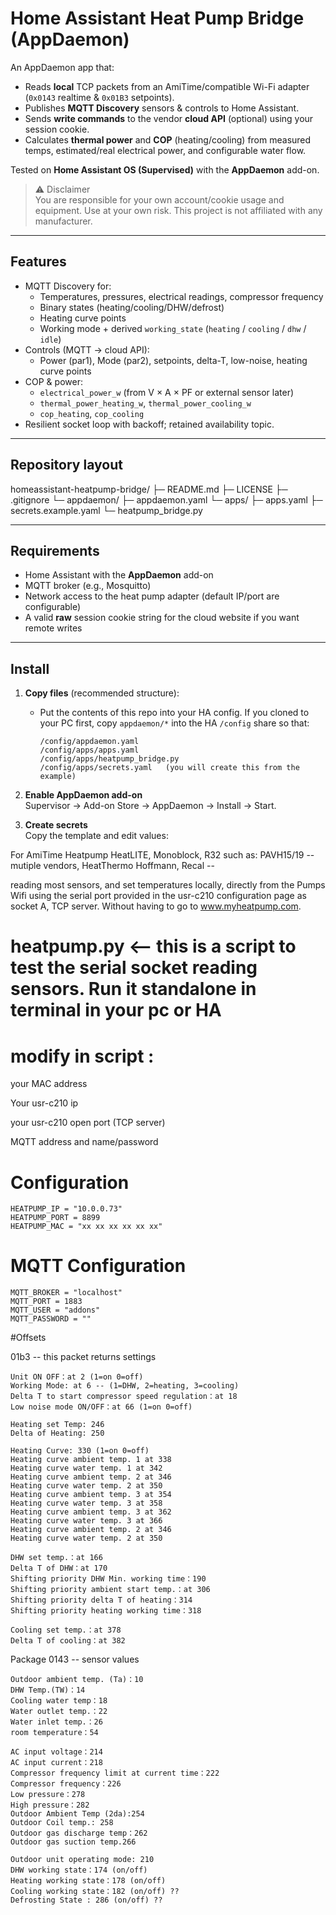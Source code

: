 # Home Assistant Heat Pump Bridge (AppDaemon)

An AppDaemon app that:
- Reads **local** TCP packets from an AmiTime/compatible Wi-Fi adapter (`0x0143` realtime & `0x01B3` setpoints).
- Publishes **MQTT Discovery** sensors & controls to Home Assistant.
- Sends **write commands** to the vendor **cloud API** (optional) using your session cookie.
- Calculates **thermal power** and **COP** (heating/cooling) from measured temps, estimated/real electrical power, and configurable water flow.

Tested on **Home Assistant OS (Supervised)** with the **AppDaemon** add-on.

> ⚠️ Disclaimer  
> You are responsible for your own account/cookie usage and equipment. Use at your own risk. This project is not affiliated with any manufacturer.

---

## Features

- MQTT Discovery for:
  - Temperatures, pressures, electrical readings, compressor frequency
  - Binary states (heating/cooling/DHW/defrost)
  - Heating curve points
  - Working mode + derived `working_state` (`heating` / `cooling` / `dhw` / `idle`)
- Controls (MQTT → cloud API):
  - Power (par1), Mode (par2), setpoints, delta-T, low-noise, heating curve points
- COP & power:
  - `electrical_power_w` (from V × A × PF or external sensor later)
  - `thermal_power_heating_w`, `thermal_power_cooling_w`
  - `cop_heating`, `cop_cooling`
- Resilient socket loop with backoff; retained availability topic.

---

## Repository layout

homeassistant-heatpump-bridge/
├─ README.md
├─ LICENSE
├─ .gitignore
└─ appdaemon/
├─ appdaemon.yaml
└─ apps/
├─ apps.yaml
├─ secrets.example.yaml
└─ heatpump_bridge.py



---

## Requirements

- Home Assistant with the **AppDaemon** add-on
- MQTT broker (e.g., Mosquitto)
- Network access to the heat pump adapter (default IP/port are configurable)
- A valid **raw** session cookie string for the cloud website if you want remote writes

---

## Install

1. **Copy files** (recommended structure):

   - Put the contents of this repo into your HA config. If you cloned to your PC first, copy `appdaemon/*` into the HA `/config` share so that:
     ```
     /config/appdaemon.yaml
     /config/apps/apps.yaml
     /config/apps/heatpump_bridge.py
     /config/apps/secrets.yaml   (you will create this from the example)
     ```

2. **Enable AppDaemon add-on**  
   Supervisor → Add-on Store → AppDaemon → Install → Start.

3. **Create secrets**  
   Copy the template and edit values:






For AmiTime Heatpump HeatLITE, Monoblock, R32
such as: PAVH15/19 -- mutiple vendors, HeatThermo Hoffmann, Recal --  

reading most sensors, and set temperatures locally, directly from the Pumps Wifi using the serial port provided in the usr-c210 configuration page as socket A, TCP server.
Without having to go to  www.myheatpump.com.


#  heatpump.py <-- this is a script to test the serial socket reading sensors. Run it standalone in terminal in your pc or HA

# modify in script :

your MAC address

Your usr-c210 ip

your usr-c210 open port (TCP server)

MQTT address and name/password


# Configuration
	HEATPUMP_IP = "10.0.0.73"
	HEATPUMP_PORT = 8899
	HEATPUMP_MAC = "xx xx xx xx xx xx"

# MQTT Configuration
	MQTT_BROKER = "localhost"
	MQTT_PORT = 1883
	MQTT_USER = "addons"
	MQTT_PASSWORD = ""

#Offsets
	
01b3 -- this packet returns settings

	Unit ON OFF：at 2 (1=on 0=off)
	Working Mode: at 6 -- (1=DHW, 2=heating, 3=cooling)
	Delta T to start compressor speed regulation：at 18
	Low noise mode ON/OFF：at 66 (1=on 0=off)

	Heating set Temp: 246 
	Delta of Heating: 250

	Heating Curve: 330 (1=on 0=off)
	Heating curve ambient temp. 1 at 338
	Heating curve water temp. 1 at 342
	Heating curve ambient temp. 2 at 346
	Heating curve water temp. 2 at 350
	Heating curve ambient temp. 3 at 354
	Heating curve water temp. 3 at 358
	Heating curve ambient temp. 3 at 362
	Heating curve water temp. 3 at 366
	Heating curve ambient temp. 2 at 346
	Heating curve water temp. 2 at 350

	DHW set temp.：at 166
	Delta T of DHW：at 170
	Shifting priority DHW Min. working time：190
	Shifting priority ambient start temp.：at 306
	Shifting priority delta T of heating：314
	Shifting priority heating working time：318

	Cooling set temp.：at 378
	Delta T of cooling：at 382

Package 0143 -- sensor values

	Outdoor ambient temp. (Ta)：10
	DHW Temp.(TW)：14
	Cooling water temp：18
	Water outlet temp.：22
	Water inlet temp.：26
	room temperature：54

	AC input voltage：214
	AC input current：218
	Compressor frequency limit at current time：222
	Compressor frequency：226
	Low pressure：278
	High pressure：282
	Outdoor Ambient Temp (2da):254
	Outdoor Coil temp.: 258
	Outdoor gas discharge temp：262
	Outdoor gas suction temp.266

	Outdoor unit operating mode: 210
	DHW working state：174 (on/off)  
	Heating working state：178 (on/off) 
	Cooling working state：182 (on/off) ??
	Defrosting State : 286 (on/off) ??



